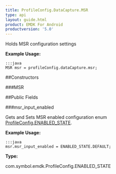 ```yaml
---
title: ProfileConfig.DataCapture.MSR
type: api
layout: guide.html
product: EMDK For Android
productversion: '5.0'
---
```



Holds MSR configuration settings
 
 

**Example Usage:**
	
	:::java	
	MSR msr = profileConfig.dataCapture.msr;


##Constructors

###MSR



##Public Fields

###msr_input_enabled

Gets and Sets MSR enabled configuration enum [ ProfileConfig.ENABLED_STATE](../ProfileConfig-ENABLED_STATE).
 
 

**Example Usage:**
	
	:::java	
	msr.msr_input_enabled = ENABLED_STATE.DEFAULT;


**Type:**

com.symbol.emdk.ProfileConfig.ENABLED_STATE





